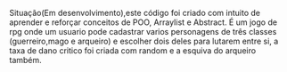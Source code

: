Situação(Em desenvolvimento),este código foi criado com intuito de aprender e reforçar conceitos de POO,  ArrayIist e Abstract. 
É um jogo de rpg onde um usuario pode cadastrar varios personagens de três classes (guerreiro,mago e arqueiro) e escolher dois deles para lutarem entre si,
a taxa de dano critico foi criada com random e a esquiva do arqueiro também. 
